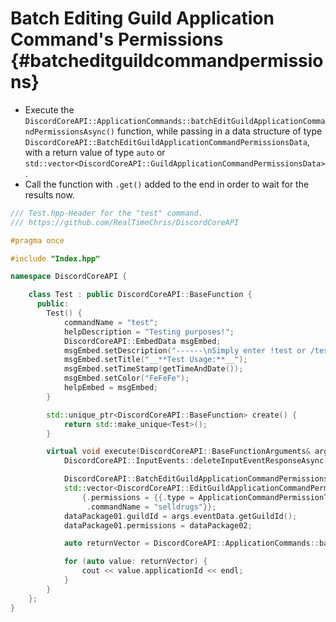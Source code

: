 Batch Editing Guild Application Command's Permissions {#batcheditguildcommandpermissions}
============
- Execute the `DiscordCoreAPI::ApplicationCommands::batchEditGuildApplicationCommandPermissionsAsync()` function, while passing in a data structure of type `DiscordCoreAPI::BatchEditGuildApplicationCommandPermissionsData`, with a return value of type `auto` or `std::vector<DiscordCoreAPI::GuildApplicationCommandPermissionsData>`.
- Call the function with `.get()` added to the end in order to wait for the results now.

```cpp
/// Test.hpp-Header for the "test" command.
/// https://github.com/RealTimeChris/DiscordCoreAPI

#pragma once

#include "Index.hpp"

namespace DiscordCoreAPI {

	class Test : public DiscordCoreAPI::BaseFunction {
	  public:
		Test() {
			commandName = "test";
			helpDescription = "Testing purposes!";
			DiscordCoreAPI::EmbedData msgEmbed;
			msgEmbed.setDescription("------\nSimply enter !test or /test!\n------");
			msgEmbed.setTitle("__**Test Usage:**__");
			msgEmbed.setTimeStamp(getTimeAndDate());
			msgEmbed.setColor("FeFeFe");
			helpEmbed = msgEmbed;
		}

		std::unique_ptr<DiscordCoreAPI::BaseFunction> create() {
			return std::make_unique<Test>();
		}

		virtual void execute(DiscordCoreAPI::BaseFunctionArguments& args) {
			DiscordCoreAPI::InputEvents::deleteInputEventResponseAsync(args.eventData).get();

			DiscordCoreAPI::BatchEditGuildApplicationCommandPermissionsData dataPackage01;
			std::vector<DiscordCoreAPI::EditGuildApplicationCommandPermissionsData> dataPackage02 {
				{.permissions = {{.type = ApplicationCommandPermissionType::User, .permission = false, .id = "859853159115259905"}},
				 .commandName = "selldrugs"}};
			dataPackage01.guildId = args.eventData.getGuildId();
			dataPackage01.permissions = dataPackage02;

			auto returnVector = DiscordCoreAPI::ApplicationCommands::batchEditGuildApplicationCommandPermissionsAsync(dataPackage01).get();

			for (auto value: returnVector) {
				cout << value.applicationId << endl;
			}
		}
	};
}
```
